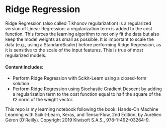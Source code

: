 # Ridge Regression

Ridge Regression (also called Tikhonov regularization) is a regularized version of Linear Regression: a regularization term is added to the cost function.
This forces the learning algorithm to not only fit the data but also keep the model weights as small as possible.
It is important to scale the data (e.g., using a StandardScaler) before performing Ridge Regression, as it is sensitive to the scale of the input features. This is true of most regularized models.

#### Content Includes:
- Perform Ridge Regression with Scikit-Learn using a closed-form solution
- Perform Ridge Regression using Stochastic Gradient Descent by adding a regularization term to the cost function equal to half the square of the ℓ2 norm of the weight vector.

This repo is my learning notebook following the book:
Hands-On Machine Learning with Scikit-Learn, Keras, and TensorFlow, 2nd Edition, by Aurélien Géron (O’Reilly).
Copyright 2019 Kiwisoft S.A.S., 978-1-492-03264-9.
